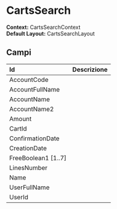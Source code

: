 
# CartsSearch

**Context:** CartsSearchContext  
**Default Layout:** CartsSearchLayout

## Campi

| Id | Descrizione |
| :--- | :--- |
| AccountCode |  |
| AccountFullName |  |
| AccountName |  |
| AccountName2 |  |
| Amount |  |
| CartId |  |
| ConfirmationDate |  |
| CreationDate |  |
| FreeBoolean1 \[1..7\] |  |
| LinesNumber |  |
| Name |  |
| UserFullName |  |
| UserId |  |

